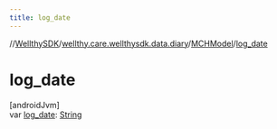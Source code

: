 ```yaml
---
title: log_date
---
```

//[WellthySDK](../../../index.html)/[wellthy.care.wellthysdk.data.diary](../index.html)/[MCHModel](index.html)/[log_date](log_date.html)



# log_date



[androidJvm]\
var [log_date](log_date.html): [String](https://kotlinlang.org/api/latest/jvm/stdlib/kotlin/-string/index.html)




